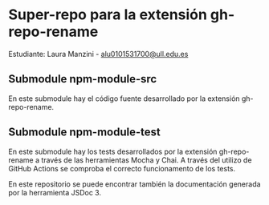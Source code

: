 # Super-repo para la extensión gh-repo-rename

Estudiante: Laura Manzini - alu0101531700@ull.edu.es

## Submodule npm-module-src

En este submodule hay el código fuente desarrollado por la extensión gh-repo-rename.

## Submodule npm-module-test

En este submodule hay los tests desarrollados por la extensión gh-repo-rename a través de las herramientas Mocha y Chai. A través del utilizo de GitHub Actions se comproba el correcto funcionamento de los tests.

 En este repositorio se puede encontrar también la documentación generada por la herramienta JSDoc 3. 
